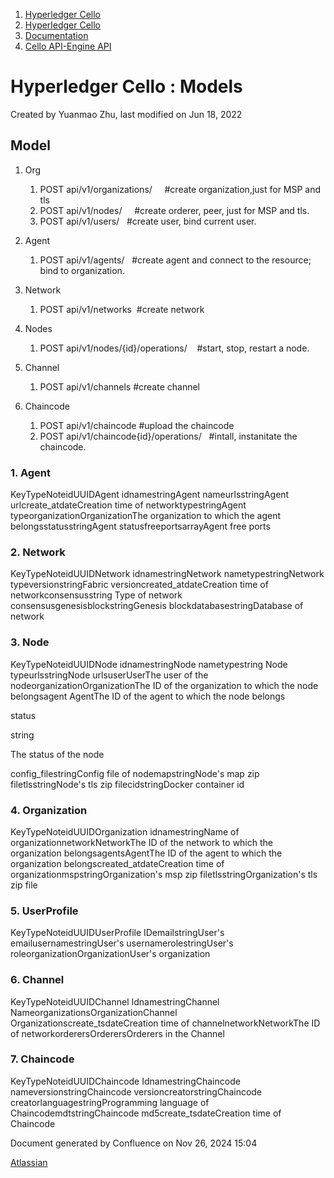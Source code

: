 1. [Hyperledger Cello](index.html)
2. [Hyperledger Cello](Hyperledger-Cello_21659650.html)
3. [Documentation](Documentation_21660730.html)
4. [Cello API-Engine API](Cello-API-Engine-API_21660733.html)

# Hyperledger Cello : Models

Created by Yuanmao Zhu, last modified on Jun 18, 2022

## Model

1. Org
   
   1. POST api/v1/organizations/     #create organization,just for MSP and tls
   2. POST api/v1/nodes/     #create orderer, peer, just for MSP and tls.
   3. POST api/v1/users/   #create user, bind current user.
2. Agent
   
   1. POST api/v1/agents/   #create agent and connect to the resource; bind to organization.
3. Network
   
   1. POST api/v1/networks  #create network
4. Nodes
   
   1. POST api/v1/nodes/{id}/operations/    #start, stop, restart a node.
5. Channel
   
   1. POST api/v1/channels #create channel
6. Chaincode
   
   1. POST api/v1/chaincode #upload the chaincode
   2. POST api/v1/chaincode{id}/operations/   #intall, instanitate the chaincode.

### 1. Agent

KeyTypeNoteidUUIDAgent idnamestringAgent nameurlsstringAgent urlcreate\_atdateCreation time of networktypestringAgent typeorganizationOrganizationThe organization to which the agent belongsstatusstringAgent statusfreeportsarrayAgent free ports

### 2. Network

KeyTypeNoteidUUIDNetwork idnamestringNetwork nametypestringNetwork typeversionstringFabric versioncreated\_atdateCreation time of networkconsensusstring Type of network consensusgenesisblockstringGenesis blockdatabasestringDatabase of network

### 3. Node

KeyTypeNoteidUUIDNode idnamestringNode nametypestring Node typeurlsstringNode urlsuserUserThe user of the nodeorganizationOrganizationThe ID of the organization to which the node belongsagent AgentThe ID of the agent to which the node belongs

status

string

The status of the node

config\_filestringConfig file of nodemapstringNode's map zip filetlsstringNode's tls zip filecidstringDocker container id

### 4. Organization

KeyTypeNoteidUUIDOrganization idnamestringName of organizationnetworkNetworkThe ID of the network to which the organization belongsagentsAgentThe ID of the agent to which the organization belongscreated\_atdateCreation time of organizationmspstringOrganization's msp zip filetlsstringOrganization's tls zip file

### 5. UserProfile

KeyTypeNoteidUUIDUserProfile IDemailstringUser's emailusernamestringUser's usernamerolestringUser's roleorganizationOrganizationUser's organization

### 6. Channel

KeyTypeNoteidUUIDChannel IdnamestringChannel NameorganizationsOrganizationChannel Organizationscreate\_tsdateCreation time of channelnetworkNetworkThe ID of networkorderersOrderersOrderers in the Channel

### 7. Chaincode

KeyTypeNoteidUUIDChaincode IdnamestringChaincode nameversionstringChaincode versioncreatorstringChaincode creatorlanguagestringProgramming language of ChaincodemdtstringChaincode md5create\_tsdateCreation time of Chaincode

Document generated by Confluence on Nov 26, 2024 15:04

[Atlassian](http://www.atlassian.com/)
